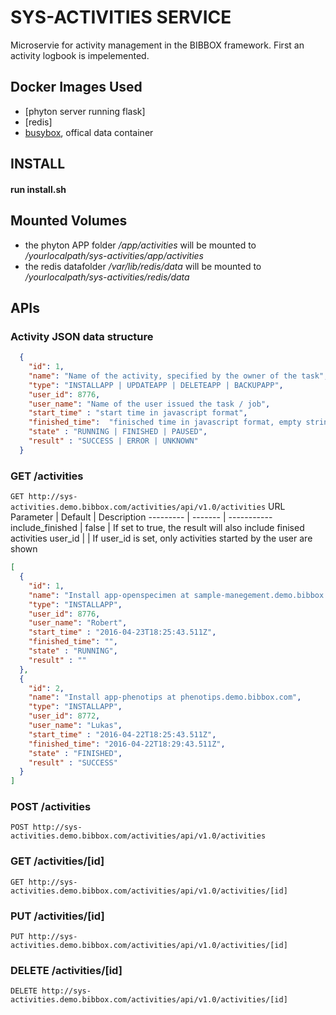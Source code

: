 # SYS-ACTIVITIES SERVICE
Microservie for activity management in the BIBBOX framework.  First an activity logbook is impelemented. 
## Docker Images Used
 * [phyton server running flask]
 * [redis]
 * [busybox](https://hub.docker.com/_/busybox/), offical data container
## INSTALL
#### run install.sh 

## Mounted Volumes
* the phyton APP folder _/app/activities_  will be mounted to _/yourlocalpath/sys-activities/app/activities_
* the redis datafolder _/var/lib/redis/data_  will be mounted to _/yourlocalpath/sys-activities/redis/data_ 


## APIs
### Activity JSON data structure

```json
  {
    "id": 1,
    "name": "Name of the activity, specified by the owner of the task",
    "type": "INSTALLAPP | UPDATEAPP | DELETEAPP | BACKUPAPP",
    "user_id": 8776,
    "user_name": "Name of the user issued the task / job", 
    "start_time" : "start time in javascript format",  
    "finished_time":  "finisched time in javascript format, empty string when still running",
    "state" : "RUNNING | FINISHED | PAUSED",
    "result" : "SUCCESS | ERROR | UNKNOWN"
  }
```


### GET /activities
`GET http://sys-activities.demo.bibbox.com/activities/api/v1.0/activities`
URL Parameter | Default | Description
--------- | ------- | -----------
include_finished | false | If set to true, the result will also include finised activities
user_id  |   | If user_id is set, only activities started by the user are shown
```json
[
  {
    "id": 1,
    "name": "Install app-openspecimen at sample-manegement.demo.bibbox.com",
    "type": "INSTALLAPP",
    "user_id": 8776,
    "user_name": "Robert", 
    "start_time" : "2016-04-23T18:25:43.511Z",  
    "finished_time": "",
    "state" : "RUNNING",
    "result" : ""
  },
  {
    "id": 2,
    "name": "Install app-phenotips at phenotips.demo.bibbox.com",
    "type": "INSTALLAPP",
    "user_id": 8772,
    "user_name": "Lukas", 
    "start_time" : "2016-04-22T18:25:43.511Z",  
    "finished_time": "2016-04-22T18:29:43.511Z",  
    "state" : "FINISHED",
    "result" : "SUCCESS"
  }
]
```
### POST /activities
`POST http://sys-activities.demo.bibbox.com/activities/api/v1.0/activities`

### GET /activities/[id]
`GET http://sys-activities.demo.bibbox.com/activities/api/v1.0/activities/[id]`

### PUT /activities/[id]
`PUT http://sys-activities.demo.bibbox.com/activities/api/v1.0/activities/[id]`

### DELETE /activities/[id]
`DELETE http://sys-activities.demo.bibbox.com/activities/api/v1.0/activities/[id]`
